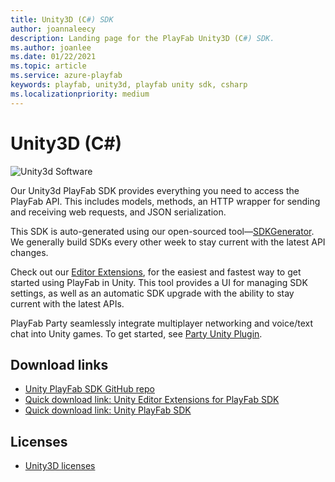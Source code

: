 ```yaml
---
title: Unity3D (C#) SDK
author: joannaleecy
description: Landing page for the PlayFab Unity3D (C#) SDK.
ms.author: joanlee
ms.date: 01/22/2021
ms.topic: article
ms.service: azure-playfab
keywords: playfab, unity3d, playfab unity sdk, csharp
ms.localizationpriority: medium
---
```


# Unity3D (C#)

![Unity3d Software](./media/unity-logo-main-page-new.png)

Our Unity3d PlayFab SDK provides everything you need to access the PlayFab API. This includes models, methods, an HTTP wrapper for sending and receiving web requests, and JSON serialization.

This SDK is auto-generated using our open-sourced tool&mdash;[SDKGenerator](../sdkgenerator/index.md). We generally build SDKs every other week to stay current with the latest API changes.

Check out our [Editor Extensions](https://github.com/PlayFab/UnityEditorExtensions), for the easiest and fastest way to get started using PlayFab in Unity. This tool provides a UI for managing SDK settings, as well as an automatic SDK upgrade with the ability to stay current with the latest APIs.

PlayFab Party seamlessly integrate multiplayer networking and voice/text chat into Unity games. To get started, see [Party Unity Plugin](https://github.com/playfab/PlayFabPartyUnity). 

## Download links

- [Unity PlayFab SDK GitHub repo](https://github.com/PlayFab/UnitySDK)
- [Quick download link: Unity Editor Extensions for PlayFab SDK](https://aka.ms/PlayFabUnityEdEx)
- [Quick download link: Unity PlayFab SDK](https://aka.ms/playfabunitysdkdownload)

## Licenses

- [Unity3D licenses](license.md)